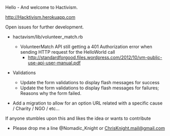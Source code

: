 Hello - And welcome to Hactivism.      

http://Hacktivism.herokuapp.com


Open issues for further development.
  
  - hactavism/lib/volunteer_match.rb
    - VolunteerMatch API still getting a 401 Authorization error when sending HTTP request for the HelloWorld call
        * http://standardforgood.files.wordpress.com/2012/10/vm-public-use-api-user-manual.pdf

  - Validations
    - Update the form validations to display flash messages for success 
    - Update the form validations to display flash messages for failures; Reasons why the form failed. 

  - Add a migration to allow for an option URL related with a specific cause / Charity / NGO / etc...


If anyone stumbles upon this and likes the idea or wants to contribute 
  - Please drop me a line @Nomadic_Knight or ChrisKnight.mail@gmail.com

